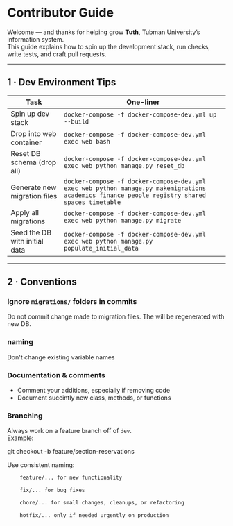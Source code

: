 # Contributor Guide

Welcome — and thanks for helping grow **Tuth**, Tubman University’s information system.  
This guide explains how to spin up the development stack, run checks, write tests, and craft pull requests.

---

## 1 · Dev Environment Tips

| Task                          | One-liner                                                                                                                                     |
|-------------------------------|-----------------------------------------------------------------------------------------------------------------------------------------------|
| Spin up dev stack             | `docker-compose -f docker-compose-dev.yml up --build`                                                                                         |
| Drop into web container       | `docker-compose -f docker-compose-dev.yml exec web bash`                                                                                      |
| Reset DB schema (drop all)    | `docker-compose -f docker-compose-dev.yml exec web python manage.py reset_db`                                                                 |
| Generate new migration files  | `docker-compose -f docker-compose-dev.yml exec web python manage.py makemigrations academics finance people registry shared spaces timetable` |
| Apply all migrations          | `docker-compose -f docker-compose-dev.yml exec web python manage.py migrate`                                                                  |
| Seed the DB with initial data | `docker-compose -f docker-compose-dev.yml exec web python manage.py populate_initial_data`                                                    |


---

## 2 · Conventions

### Ignore `migrations/` folders in commits

Do not commit change made to migration files. The will be regenerated with new DB.

### naming
Don't change existing variable names

### Documentation & comments
- Comment your additions, especially if removing code
- Document succintly new class, methods, or functions

### Branching

Always work on a feature branch off of `dev`.  
Example:

git checkout -b feature/section-reservations

Use consistent naming:
```bash
    feature/... for new functionality

    fix/... for bug fixes

    chore/... for small changes, cleanups, or refactoring

    hotfix/... only if needed urgently on production
    
```
